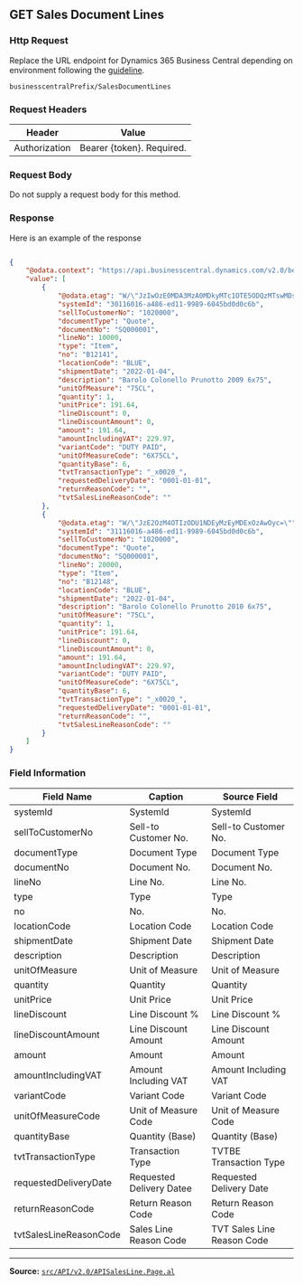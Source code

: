 ## GET Sales Document Lines

### Http Request

Replace the URL endpoint for Dynamics 365 Business Central depending on environment following the [guideline](#endpoints-businesscentralPrefix-structure).

~~~ api
businesscentralPrefix/SalesDocumentLines
~~~

### Request Headers

Header | Value |
--- | --- |
Authorization | Bearer {token}. Required.|

### Request Body

Do not supply a request body for this method.

### Response

Here is an example of the response

```json

{
    "@odata.context": "https://api.businesscentral.dynamics.com/v2.0/bevicasaas.onmicrosoft.com/tvt_develop/api/tvisiontech/webbevica/v2.0/$metadata#companies(9ce13e1a-9f86-ed11-9989-6045bd0d0c6b)/salesDocumentLines",
    "value": [
        {
            "@odata.etag": "W/\"JzIwOzE0MDA3MzA0MDkyMTc1OTE5ODQzMTswMDsn\"",
            "systemId": "30116016-a486-ed11-9989-6045bd0d0c6b",
            "sellToCustomerNo": "1020000",
            "documentType": "Quote",
            "documentNo": "SQ000001",
            "lineNo": 10000,
            "type": "Item",
            "no": "B12141",
            "locationCode": "BLUE",
            "shipmentDate": "2022-01-04",
            "description": "Barolo Colonello Prunotto 2009 6x75",
            "unitOfMeasure": "75CL",
            "quantity": 1,
            "unitPrice": 191.64,
            "lineDiscount": 0,
            "lineDiscountAmount": 0,
            "amount": 191.64,
            "amountIncludingVAT": 229.97,
            "variantCode": "DUTY PAID",
            "unitOfMeasureCode": "6X75CL",
            "quantityBase": 6,
            "tvtTransactionType": "_x0020_",
            "requestedDeliveryDate": "0001-01-01",
            "returnReasonCode": "",
            "tvtSalesLineReasonCode": ""
        },
        {
            "@odata.etag": "W/\"JzE2OzM4OTIzODU1NDEyMzEyMDExOzAwOyc=\"",
            "systemId": "31116016-a486-ed11-9989-6045bd0d0c6b",
            "sellToCustomerNo": "1020000",
            "documentType": "Quote",
            "documentNo": "SQ000001",
            "lineNo": 20000,
            "type": "Item",
            "no": "B12148",
            "locationCode": "BLUE",
            "shipmentDate": "2022-01-04",
            "description": "Barolo Colonello Prunotto 2010 6x75",
            "unitOfMeasure": "75CL",
            "quantity": 1,
            "unitPrice": 191.64,
            "lineDiscount": 0,
            "lineDiscountAmount": 0,
            "amount": 191.64,
            "amountIncludingVAT": 229.97,
            "variantCode": "DUTY PAID",
            "unitOfMeasureCode": "6X75CL",
            "quantityBase": 6,
            "tvtTransactionType": "_x0020_",
            "requestedDeliveryDate": "0001-01-01",
            "returnReasonCode": "",
            "tvtSalesLineReasonCode": ""
        }
    ]
}

```

### Field Information


| Field Name               | Caption                  | Source Field                  |
|--------------------------|--------------------------|-------------------------------|
| systemId                 | SystemId                 | SystemId                      |
| sellToCustomerNo         | Sell-to Customer No.     | Sell-to Customer No.          |
| documentType             | Document Type            | Document Type                 |
| documentNo               | Document No.             | Document No.                  |
| lineNo                   | Line No.                 | Line No.                      |
| type                     | Type                     | Type                          |
| no                       | No.                      | No.                           |
| locationCode             | Location Code            | Location Code                 |
| shipmentDate             | Shipment Date            | Shipment Date                 |
| description              | Description              | Description                   |
| unitOfMeasure            | Unit of Measure          | Unit of Measure               |
| quantity                 | Quantity                 | Quantity                      |
| unitPrice                | Unit Price               | Unit Price                    |
| lineDiscount             | Line Discount %          | Line Discount %               |
| lineDiscountAmount       | Line Discount Amount     | Line Discount Amount          |
| amount                   | Amount                   | Amount                        |
| amountIncludingVAT       | Amount Including VAT     | Amount Including VAT          |
| variantCode              | Variant Code             | Variant Code                  |
| unitOfMeasureCode        | Unit of Measure Code     | Unit of Measure Code          |
| quantityBase             | Quantity (Base)          | Quantity (Base)               |
| tvtTransactionType       | Transaction Type         | TVTBE Transaction Type        |
| requestedDeliveryDate    | Requested Delivery Datee | Requested Delivery Date       |
| returnReasonCode         | Return Reason Code       | Return Reason Code            |
| tvtSalesLineReasonCode   | Sales Line Reason Code   | TVT Sales Line Reason Code    |

---

**Source:** [`src/API/v2.0/APISalesLine.Page.al`](src/API/v2.0/APISalesLine.Page.al)
